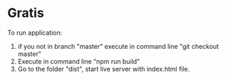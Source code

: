 # Gratis
To run application:
1. if you not in branch "master" execute in command line "git checkout master"
2. Execute in command line "npm run build"
3. Go to the folder "dist", start live server with index.html file. 